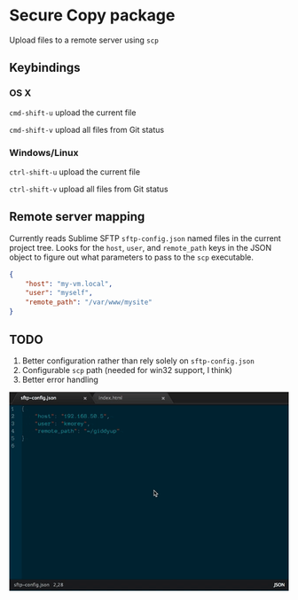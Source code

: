 # Secure Copy package

Upload files to a remote server using `scp`

## Keybindings
### OS X

`cmd-shift-u` upload the current file

`cmd-shift-v` upload all files from Git status

### Windows/Linux

`ctrl-shift-u` upload the current file

`ctrl-shift-v` upload all files from Git status

## Remote server mapping

Currently reads Sublime SFTP `sftp-config.json` named files in the current project tree.
Looks for the `host`, `user`, and `remote_path` keys in the JSON object to figure out what
parameters to pass to the `scp` executable.

```json
{
    "host": "my-vm.local",
    "user": "myself",
    "remote_path": "/var/www/mysite"
}
```

## TODO
1. Better configuration rather than rely solely on `sftp-config.json`
2. Configurable `scp` path (needed for win32 support, I think)
3. Better error handling

![demo](demo.gif)
